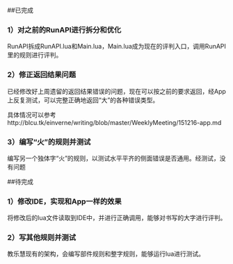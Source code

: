 

##已完成

### 1）对之前的RunAPI进行拆分和优化

RunAPI拆成RunAPI.lua和Main.lua，Main.lua成为现在的评判入口，调用RunAPI里的规则进行评判。

### 2）修正返回结果问题

已经修改好上周遗留的返回结果错误的问题，现在可以按之前的要求返回，经App上反复测试，可以完整正确地返回“大”的各种错误类型。

具体情况可以参考http://blcu.tk/einverne/writing/blob/master/WeeklyMeeting/151216-app.md

### 3）编写“火”的规则并测试

编写另一个独体字“火”的规则，以测试水平平齐的侧面错误是否通用。经测试，没有问题

##待完成
### 1）修改IDE，实现和App一样的效果

将修改后的lua文件读取到IDE中，并进行正确调用，能够对书写的大字进行评判。

### 2）写其他规则并测试

教乐慧现有的架构，会编写部件规则和整字规则，能够运行lua进行测试。